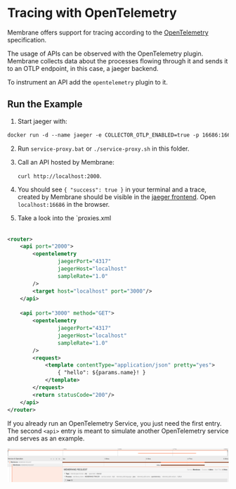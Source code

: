 # Tracing with OpenTelemetry

Membrane offers support for tracing according to the [OpenTelemetry](https://opentelemetry.io/) specification.

The usage of APIs can be observed with the OpenTelemetry plugin. Membrane collects data about the processes flowing
through it and sends it to an OTLP endpoint, in this case, a jaeger backend.

To instrument an API add the `opentelemetry` plugin to it.

## Run the Example

1. Start jaeger with:
```dockerfile
docker run -d --name jaeger -e COLLECTOR_OTLP_ENABLED=true -p 16686:16686 -p 4317:4317 -p 4318:4318 jaegertracing/all-in-one:latest
```

2. Run `service-proxy.bat` or `./service-proxy.sh` in this folder.

3. Call an API hosted by Membrane:

   `curl http://localhost:2000`.

4. You should see `{ "success": true }` in your terminal and a trace,
   created by Membrane should be visible in the [jaeger frontend](http://localhost:16686). Open `localhost:16686` in the browser.

5. Take a look into the `proxies.xml
```xml

<router>
    <api port="2000">
        <opentelemetry
                jaegerPort="4317"
                jaegerHost="localhost"
                sampleRate="1.0"
        />
        <target host="localhost" port="3000"/>
    </api>

    <api port="3000" method="GET">
        <opentelemetry
                jaegerPort="4317"
                jaegerHost="localhost"
                sampleRate="1.0"
        />
        <request>
            <template contentType="application/json" pretty="yes">
                { "hello": ${params.name}! }
            </template>
        </request>
        <return statusCode="200"/>
    </api>
</router>

```

If you already run an OpenTelemetry Service, you just need the first entry.
The second `<api>` entry is meant to simulate another OpenTelemetry service and serves as an example.

![JaegerFrontend](./resources/membrane_opentelemetry_example.png)

